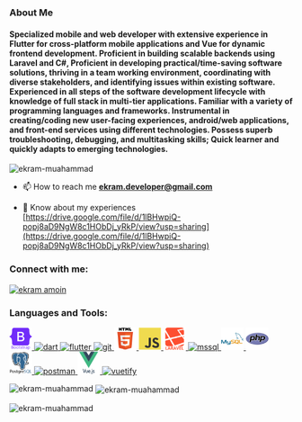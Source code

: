 <h3>About Me</h3>
<h4>Specialized mobile and web developer with extensive experience in Flutter for cross-platform mobile applications and Vue for dynamic frontend development. Proficient in building scalable backends using Laravel and C#, Proficient in developing practical/time-saving software solutions, thriving in a team working environment, coordinating with diverse stakeholders, and identifying issues within existing software. Experienced in all steps of the software development lifecycle with knowledge of full stack in multi-tier applications. Familiar with a variety of programming languages and frameworks. Instrumental in creating/coding new user-facing experiences, android/web applications, and front-end services using different technologies. Possess superb troubleshooting, debugging, and multitasking skills; Quick learner and quickly adapts to emerging technologies.</h4>

<p align="left"> <img src="https://komarev.com/ghpvc/?username=ekram-muahammad&label=Profile%20views&color=0e75b6&style=flat" alt="ekram-muahammad" /> </p>


- 📫 How to reach me **ekram.developer@gmail.com**

- 📄 Know about my experiences [https://drive.google.com/file/d/1lBHwpiQ-popj8aD9NgW8c1HObDj_yRkP/view?usp=sharing](https://drive.google.com/file/d/1lBHwpiQ-popj8aD9NgW8c1HObDj_yRkP/view?usp=sharing)

<h3 align="left">Connect with me:</h3>
<p align="left">
<a href="https://linkedin.com/in/ekram amoin" target="blank"><img align="center" src="https://raw.githubusercontent.com/rahuldkjain/github-profile-readme-generator/master/src/images/icons/Social/linked-in-alt.svg" alt="ekram amoin" height="30" width="40" /></a>
</p>

<h3 align="left">Languages and Tools:</h3>
<p align="left"> <a href="https://getbootstrap.com" target="_blank" rel="noreferrer"> <img src="https://raw.githubusercontent.com/devicons/devicon/master/icons/bootstrap/bootstrap-plain-wordmark.svg" alt="bootstrap" width="40" height="40"/> </a> <a href="https://dart.dev" target="_blank" rel="noreferrer"> <img src="https://www.vectorlogo.zone/logos/dartlang/dartlang-icon.svg" alt="dart" width="40" height="40"/> </a> <a href="https://flutter.dev" target="_blank" rel="noreferrer"> <img src="https://www.vectorlogo.zone/logos/flutterio/flutterio-icon.svg" alt="flutter" width="40" height="40"/> </a> <a href="https://git-scm.com/" target="_blank" rel="noreferrer"> <img src="https://www.vectorlogo.zone/logos/git-scm/git-scm-icon.svg" alt="git" width="40" height="40"/> </a> <a href="https://www.w3.org/html/" target="_blank" rel="noreferrer"> <img src="https://raw.githubusercontent.com/devicons/devicon/master/icons/html5/html5-original-wordmark.svg" alt="html5" width="40" height="40"/> </a> <a href="https://developer.mozilla.org/en-US/docs/Web/JavaScript" target="_blank" rel="noreferrer"> <img src="https://raw.githubusercontent.com/devicons/devicon/master/icons/javascript/javascript-original.svg" alt="javascript" width="40" height="40"/> </a> <a href="https://laravel.com/" target="_blank" rel="noreferrer"> <img src="https://raw.githubusercontent.com/devicons/devicon/master/icons/laravel/laravel-plain-wordmark.svg" alt="laravel" width="40" height="40"/> </a> <a href="https://www.microsoft.com/en-us/sql-server" target="_blank" rel="noreferrer"> <img src="https://www.svgrepo.com/show/303229/microsoft-sql-server-logo.svg" alt="mssql" width="40" height="40"/> </a> <a href="https://www.mysql.com/" target="_blank" rel="noreferrer"> <img src="https://raw.githubusercontent.com/devicons/devicon/master/icons/mysql/mysql-original-wordmark.svg" alt="mysql" width="40" height="40"/> </a> <a href="https://www.php.net" target="_blank" rel="noreferrer"> <img src="https://raw.githubusercontent.com/devicons/devicon/master/icons/php/php-original.svg" alt="php" width="40" height="40"/> </a> <a href="https://www.postgresql.org" target="_blank" rel="noreferrer"> <img src="https://raw.githubusercontent.com/devicons/devicon/master/icons/postgresql/postgresql-original-wordmark.svg" alt="postgresql" width="40" height="40"/> </a> <a href="https://postman.com" target="_blank" rel="noreferrer"> <img src="https://www.vectorlogo.zone/logos/getpostman/getpostman-icon.svg" alt="postman" width="40" height="40"/> </a> <a href="https://vuejs.org/" target="_blank" rel="noreferrer"> <img src="https://raw.githubusercontent.com/devicons/devicon/master/icons/vuejs/vuejs-original-wordmark.svg" alt="vuejs" width="40" height="40"/> </a> <a href="https://vuetifyjs.com/en/" target="_blank" rel="noreferrer"> <img src="https://bestofjs.org/logos/vuetify.svg" alt="vuetify" width="40" height="40"/> </a> </p>

<p><img align="left" src="https://github-readme-stats.vercel.app/api/top-langs?username=ekram-muahammad&show_icons=true&locale=en&layout=compact" alt="ekram-muahammad" /></p>

<p>&nbsp;<img align="center" src="https://github-readme-stats.vercel.app/api?username=ekram-muahammad&show_icons=true&locale=en" alt="ekram-muahammad" /></p>

<p><img align="center" src="https://github-readme-streak-stats.herokuapp.com/?user=ekram-muahammad&" alt="ekram-muahammad" /></p>
